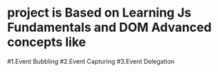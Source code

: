 # project is Based on Learning Js Fundamentals and DOM Advanced concepts like
#1.Event Bubbling
#2.Event Capturing
#3.Event Delegation

